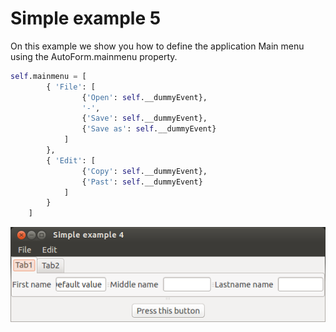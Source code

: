 # Simple example 5

On this example we show you how to define the application Main menu using the AutoForm.mainmenu property.
		
```python
self.mainmenu = [
		{ 'File': [
				{'Open': self.__dummyEvent},
				'-',
				{'Save': self.__dummyEvent},
				{'Save as': self.__dummyEvent}
			]
		},
		{ 'Edit': [
				{'Copy': self.__dummyEvent},
				{'Past': self.__dummyEvent}
			]
		}
	]
```


![Simple example 5](screenshot.png?raw=true "Screen")